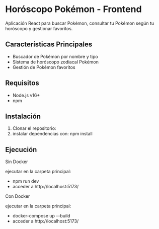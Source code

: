 # Horóscopo Pokémon - Frontend

Aplicación React para buscar Pokémon, consultar tu Pokémon según tu horóscopo y gestionar favoritos.

## Características Principales

- Buscador de Pokémon por nombre y tipo
- Sistema de horóscopo zodiacal Pokémon
- Gestión de Pokémon favoritos

## Requisitos

- Node.js v16+
- npm 

## Instalación

1. Clonar el repositorio:
2. instalar dependencias con: npm install

## Ejecución
Sin Docker

ejecutar en la carpeta principal: 
- npm run dev
- acceder a http://localhost:5173/

Con Docker

ejecutar en la carpeta principal:
- docker-compose up --build
- acceder a http://localhost:5173/

